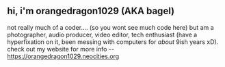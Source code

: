 ## hi, i'm orangedragon1029 (AKA bagel)
not really much of a coder.... (so you wont see much code here) but am a photographer, audio producer, video editor, tech enthusiast (have a hyperfixation on it, been messing with computers for *about* 9ish years xD). 
check out my website for more info -- https://orangedragon1029.neocities.org
